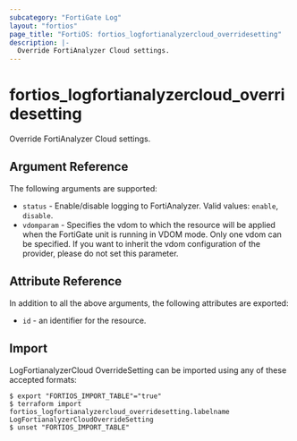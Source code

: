 ```yaml
---
subcategory: "FortiGate Log"
layout: "fortios"
page_title: "FortiOS: fortios_logfortianalyzercloud_overridesetting"
description: |-
  Override FortiAnalyzer Cloud settings.
---
```


# fortios_logfortianalyzercloud_overridesetting
Override FortiAnalyzer Cloud settings.

## Argument Reference

The following arguments are supported:

* `status` - Enable/disable logging to FortiAnalyzer. Valid values: `enable`, `disable`.
* `vdomparam` - Specifies the vdom to which the resource will be applied when the FortiGate unit is running in VDOM mode. Only one vdom can be specified. If you want to inherit the vdom configuration of the provider, please do not set this parameter.


## Attribute Reference

In addition to all the above arguments, the following attributes are exported:
* `id` - an identifier for the resource.

## Import

LogFortianalyzerCloud OverrideSetting can be imported using any of these accepted formats:
```
$ export "FORTIOS_IMPORT_TABLE"="true"
$ terraform import fortios_logfortianalyzercloud_overridesetting.labelname LogFortianalyzerCloudOverrideSetting
$ unset "FORTIOS_IMPORT_TABLE"
```
